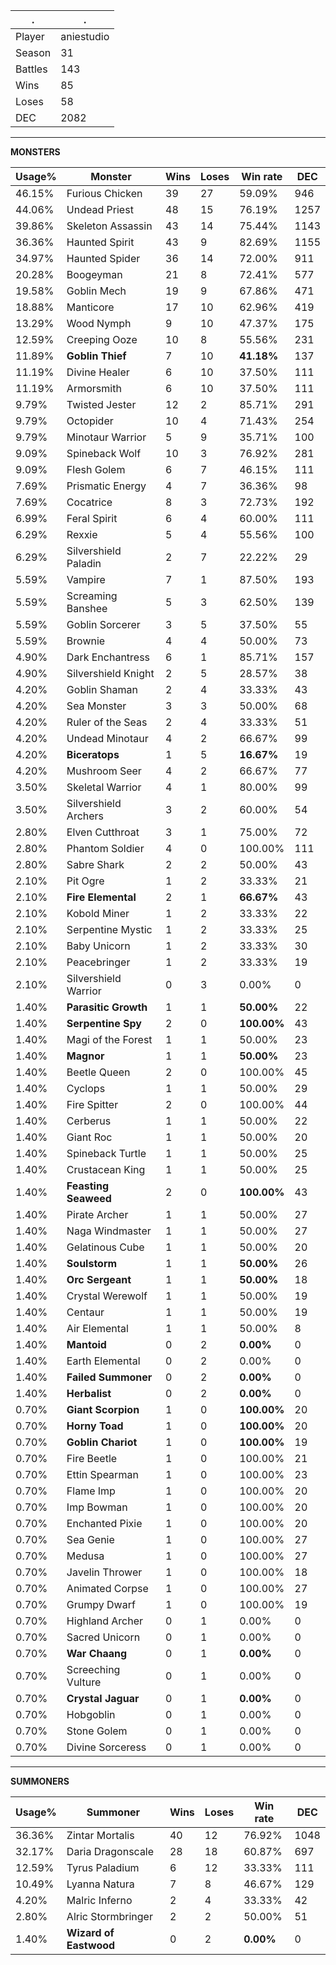 .|.
|-|-
Player|aniestudio
Season|31
Battles|143
Wins|85
Loses|58
DEC|2082

---
**MONSTERS**

Usage%|Monster|Wins|Loses|Win rate|DEC|
-|-|-|-|-|-|
46.15%|Furious Chicken|39|27|59.09%|946|
44.06%|Undead Priest|48|15|76.19%|1257|
39.86%|Skeleton Assassin|43|14|75.44%|1143|
36.36%|Haunted Spirit|43|9|82.69%|1155|
34.97%|Haunted Spider|36|14|72.00%|911|
20.28%|Boogeyman|21|8|72.41%|577|
19.58%|Goblin Mech|19|9|67.86%|471|
18.88%|Manticore|17|10|62.96%|419|
13.29%|Wood Nymph|9|10|47.37%|175|
12.59%|Creeping Ooze|10|8|55.56%|231|
11.89%|**Goblin Thief**|7|10|**41.18%**|137|
11.19%|Divine Healer|6|10|37.50%|111|
11.19%|Armorsmith|6|10|37.50%|111|
9.79%|Twisted Jester|12|2|85.71%|291|
9.79%|Octopider|10|4|71.43%|254|
9.79%|Minotaur Warrior|5|9|35.71%|100|
9.09%|Spineback Wolf|10|3|76.92%|281|
9.09%|Flesh Golem|6|7|46.15%|111|
7.69%|Prismatic Energy|4|7|36.36%|98|
7.69%|Cocatrice|8|3|72.73%|192|
6.99%|Feral Spirit|6|4|60.00%|111|
6.29%|Rexxie|5|4|55.56%|100|
6.29%|Silvershield Paladin|2|7|22.22%|29|
5.59%|Vampire|7|1|87.50%|193|
5.59%|Screaming Banshee|5|3|62.50%|139|
5.59%|Goblin Sorcerer|3|5|37.50%|55|
5.59%|Brownie|4|4|50.00%|73|
4.90%|Dark Enchantress|6|1|85.71%|157|
4.90%|Silvershield Knight|2|5|28.57%|38|
4.20%|Goblin Shaman|2|4|33.33%|43|
4.20%|Sea Monster|3|3|50.00%|68|
4.20%|Ruler of the Seas|2|4|33.33%|51|
4.20%|Undead Minotaur|4|2|66.67%|99|
4.20%|**Biceratops**|1|5|**16.67%**|19|
4.20%|Mushroom Seer|4|2|66.67%|77|
3.50%|Skeletal Warrior|4|1|80.00%|99|
3.50%|Silvershield Archers|3|2|60.00%|54|
2.80%|Elven Cutthroat|3|1|75.00%|72|
2.80%|Phantom Soldier|4|0|100.00%|111|
2.80%|Sabre Shark|2|2|50.00%|43|
2.10%|Pit Ogre|1|2|33.33%|21|
2.10%|**Fire Elemental**|2|1|**66.67%**|43|
2.10%|Kobold Miner|1|2|33.33%|22|
2.10%|Serpentine Mystic|1|2|33.33%|25|
2.10%|Baby Unicorn|1|2|33.33%|30|
2.10%|Peacebringer|1|2|33.33%|19|
2.10%|Silvershield Warrior|0|3|0.00%|0|
1.40%|**Parasitic Growth**|1|1|**50.00%**|22|
1.40%|**Serpentine Spy**|2|0|**100.00%**|43|
1.40%|Magi of the Forest|1|1|50.00%|23|
1.40%|**Magnor**|1|1|**50.00%**|23|
1.40%|Beetle Queen|2|0|100.00%|45|
1.40%|Cyclops|1|1|50.00%|29|
1.40%|Fire Spitter|2|0|100.00%|44|
1.40%|Cerberus|1|1|50.00%|22|
1.40%|Giant Roc|1|1|50.00%|20|
1.40%|Spineback Turtle|1|1|50.00%|25|
1.40%|Crustacean King|1|1|50.00%|25|
1.40%|**Feasting Seaweed**|2|0|**100.00%**|43|
1.40%|Pirate Archer|1|1|50.00%|27|
1.40%|Naga Windmaster|1|1|50.00%|27|
1.40%|Gelatinous Cube|1|1|50.00%|20|
1.40%|**Soulstorm**|1|1|**50.00%**|26|
1.40%|**Orc Sergeant**|1|1|**50.00%**|18|
1.40%|Crystal Werewolf|1|1|50.00%|19|
1.40%|Centaur|1|1|50.00%|19|
1.40%|Air Elemental|1|1|50.00%|8|
1.40%|**Mantoid**|0|2|**0.00%**|0|
1.40%|Earth Elemental|0|2|0.00%|0|
1.40%|**Failed Summoner**|0|2|**0.00%**|0|
1.40%|**Herbalist**|0|2|**0.00%**|0|
0.70%|**Giant Scorpion**|1|0|**100.00%**|20|
0.70%|**Horny Toad**|1|0|**100.00%**|20|
0.70%|**Goblin Chariot**|1|0|**100.00%**|19|
0.70%|Fire Beetle|1|0|100.00%|21|
0.70%|Ettin Spearman|1|0|100.00%|23|
0.70%|Flame Imp|1|0|100.00%|20|
0.70%|Imp Bowman|1|0|100.00%|20|
0.70%|Enchanted Pixie|1|0|100.00%|20|
0.70%|Sea Genie|1|0|100.00%|27|
0.70%|Medusa|1|0|100.00%|27|
0.70%|Javelin Thrower|1|0|100.00%|18|
0.70%|Animated Corpse|1|0|100.00%|27|
0.70%|Grumpy Dwarf|1|0|100.00%|19|
0.70%|Highland Archer|0|1|0.00%|0|
0.70%|Sacred Unicorn|0|1|0.00%|0|
0.70%|**War Chaang**|0|1|**0.00%**|0|
0.70%|Screeching Vulture|0|1|0.00%|0|
0.70%|**Crystal Jaguar**|0|1|**0.00%**|0|
0.70%|Hobgoblin|0|1|0.00%|0|
0.70%|Stone Golem|0|1|0.00%|0|
0.70%|Divine Sorceress|0|1|0.00%|0|

---
**SUMMONERS**

Usage%|Summoner|Wins|Loses|Win rate|DEC|
-|-|-|-|-|-|
36.36%|Zintar Mortalis|40|12|76.92%|1048|
32.17%|Daria Dragonscale|28|18|60.87%|697|
12.59%|Tyrus Paladium|6|12|33.33%|111|
10.49%|Lyanna Natura|7|8|46.67%|129|
4.20%|Malric Inferno|2|4|33.33%|42|
2.80%|Alric Stormbringer|2|2|50.00%|51|
1.40%|**Wizard of Eastwood**|0|2|**0.00%**|0|
